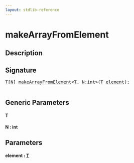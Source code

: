 ```yaml
---
layout: stdlib-reference
---
```


# makeArrayFromElement

## Description





## Signature 

<pre>
<a href=".html#typeparam-T" class="code_type">T</a>[<a href=".html#decl-N" class="code_var">N</a>] <a href=".html">makeArrayFromElement</a>&lt;<a href=".html#typeparam-T" class="code_type">T</a>, <a href=".html#decl-N" class="code_var">N</a>:<span class="code_keyword">int</span>&gt;(<a href=".html#typeparam-T" class="code_type">T</a> <a href=".html#decl-element" class="code_param">element</a>);

</pre>

## Generic Parameters

####  <a id="typeparam-T"></a>T
####  <a id="decl-N"></a>N  : int

## Parameters

####  <a id="decl-element"></a>element  : [T](.html#typeparam-T)

